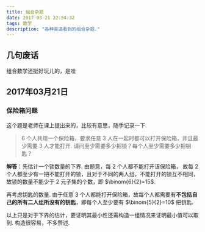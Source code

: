 ```yaml
---
title: 组合杂题
date: 2017-03-21 22:54:32
tags: 数学
description: "各种渠道看到的组合杂题."
---
```


## 几句废话

组合数学还挺好玩儿的，是哇

## 2017年03月21日

### 保险箱问题

这个题是老师在课上提出来的，比较有意思，随手记录一下. 

> $6$ 个人共用一个保险箱，要求任意 $3$ 人在一起时都可以打开保险箱，并且最少需要 $3$ 人才能打开. 请问至少需要多少把锁？每个人至少需要多少把钥匙？

**解答**：先估计一个锁数量的下界. 由题意，每 $2$ 个人都不能打开该保险箱， 故每 $2$ 个人都至少有一把不能打开的锁，且对于不同的两人组，不能打开的锁互不相同，故锁的数量不能少于 $2$ 元子集的个数，即 $\binom{6}{2}=15$.

再考虑钥匙的数量. 由于任意 $3$ 个人都能打开保险箱，故每个人都需要有**不包括自己的所有二人组所没有的钥匙**，即每个人至少要有 $\binom{5}{2}=10$ 把钥匙.

以上只是对于下界的估计，要证明其最小性还需构造一组情况来证明最小值可以取到. 构造很容易，不多赘述. 
